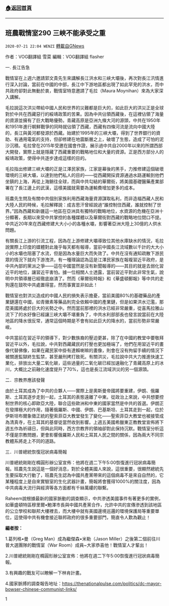 ###  [:house:返回首頁](https://github.com/ourhimalayas/txt)
---

## 班農戰情室290 三峽不能承受之重
`2020-07-21 22:04 WENZI` [轉載自GNews](https://gnews.org/zh-hant/271816/)

作者：VOG翻譯組 雪菜 
編輯：VOG翻譯組 flasher



一. 長江告急

戰情室在上週六邀請郭文貴先生來講解長江洪水和三峽大壩後，再次對長江汛情進行深入討論，當前在中國的中部，長江中下游地區都出現了如此罕見的洪水，而中共政府卻對此無動於衷，戰情室特意邀請了毛拉（Maura Moynihan）來為大家深入講解。

毛拉說這次洪災帶給中國人民和世界的災難都是巨大的，如此巨大的洪災正是全球對於中共在西藏惡行的綏靖政策的苦果。因為中共佔領西藏後，在這裡佔領了海量的資源並擁有了巨大戰略優勢。青藏高原是亞洲九條大河的源頭，中共在1950年和1951年進行朝鮮戰爭的同時就佔領了西藏，西藏有四條河流是流向中國大陸的，長江與黃河都發源於西藏。始建於1995年的三峽大壩，得到了世界銀行的資助、有通用電氣的支持，但卻修建在地震斷層之上，破壞了生態，造成了可怕的泥沙沉積。毛拉曾在2015年受邀在國會作證，展示過中共自2000年以來的所謂西部大開發，實際上就是隱藏了西藏重要的戰略地位和大量的資源。正是西方部分人的綏靖政策，使得中共逐步達成這樣的目的。

毛拉指出修建三峽大壩的正是江澤民家族，江家是幕後的黑手，力推修建這個破壞環境的三峽大壩，以達到他們私人的目的——從西藏開採資源通過水路運輸到他們坐鎮的上海，再從上海銷往全球，而與中共勾結的華爾街，將美國基礎醫藥產業部署在了長江邊上的武漢，這樣美國就需要為運輸費增加更多的成本。

班農先生問及有關中共個別家族利用西藏海量資源謀取私利，而非造福西藏人民和大陸人民的時候，毛拉解釋說：成吉思汗曾經說過“誰控制住西藏，誰就控制了世界。”因為西藏和新疆這一地區在亞洲具有獨特的戰略地位，水資源的危機在亞洲十分顯著，長期以來受中共掌控的各種媒體以及華爾街對西藏的戰略地位閉口不提。中共近20年來在西藏修建大大小小的各種水壩，影響著亞洲大陸上30億的人供水問題。

有關長江上游的引流工程，因為在上游修建大壩導致位其他水庫缺水的情況，毛拉說實際上印度的媒體對此幾乎每天都有報導，當前中國長江流域數以千計的大大小小的水壩也阻塞了水流，但是因為水量巨大而失效了。中共在沒有通知疏散下游民眾的情況下就向下游洩洪，有一種理論認為這是江澤民家族在報複習近平政府，是中共內部的黨派之爭——這在中國當然是沒有新聞報導的——其目的就是去弱化習近平的地位，讓習近平害怕。據一位相關人士透露，當前習近平對此非常生氣，說明中共領導層已經徹底崩潰了。然而《華爾街時報》和《華盛頓郵報》等中共的走狗還在鼓吹中共處置得當，然而事實並非如此！

戰情室也對洪災造成的中國人民的損失表示擔憂，當前美國80%的基礎藥品的產業鏈還在中國，如青黴素等藥品則完全依賴中國的產業鏈，但是如果洪水氾濫，那麼美國將處於巨大的劣勢之中。然而當前那裡的洪水已經非常嚴重，從喜馬拉雅山流下了的水好像已經讓三峽大壩不堪重負了，中共水利部部長也發言說當前在大陸地區的降水很反常，通常這個時期是不會有如此巨大的降水的，當前形勢非常嚴峻。

中共當前在習近平的領導下，對少數族裔的壓迫更甚，除了在中國的教堂中要敬拜習近平以外，毛拉說，中共對西藏藏民的打壓也更加極端了，他們在用習近平的畫像代替佛像，如果在藏民家中掛有達賴喇嘛的畫像，則會在沒有拘留手續的情況下被關進監獄終生監禁，甚至嚴刑拷打致死。有關洪災，毛拉說中共大力推進快速工業化，排放出大量二氧化碳，這些過量的二氧化碳已經加速融化了青藏高原上的冰川，大概比之前融化速度提升了70%，這也是長江流域洪災的另一個源頭。

二．宗教界應該發聲

由於土耳其成為了中共的合夥人——實際上是奧斯曼帝國將要重建，伊朗、俄羅斯、土耳其逐步走到一起，土耳其的表態遠離了中東。從政治上來說，中共想要控制世界的核心即歐亞大陸，聯合這些歐洲和中東的國家當然是中共的首選。伊朗正在發揮極大的作用，隨著俄羅斯、中國、伊朗、巴基斯坦、土耳其走到一起，位於伊斯坦布爾象徵正統的聖索菲亞大教堂發生了變化——聖索菲亞大教堂也被接管成為清真寺，在土耳其的基督徒當然收到影響。上週五美國希臘東正教教堂宣佈將下週五作為祈禱日，但與此同時，西方宗教界的領袖卻對此保持沉默。戰情室分析這不僅是宗教問題，更會影響俄羅斯人民和土耳其人民之間的關係，因為兩大不同宗教體系將走上不同的道路。

三．川普總統恢復冠狀病毒簡報

川普總統剛剛在橢圓形辦公室宣佈：他將在週二下午5:00恢復進行冠狀病毒簡報。班農先生說這是一個好消息，對於全體美國人來說，這很重要，很顯然總統先生要採取大行動了，班農先生認為中國共產黨帶來的這個病毒不是來自自然的，它某種程度上是自來實驗室的生化武器計畫，簡報將會獲得1000%的關注度，因為中共病毒大流行與經濟等各方面都有千絲萬縷的聯繫。

Raheem說根據最新的國家脈動的調查顯示，中共滲透美國事件有著更多的實例，如華盛頓特區穆里爾•鮑澤市長與中國共產黨合作，允許中共的宣傳滲透到該地區的公立學校和聯邦大樓裡去，而大樓中就有美國邊境巡邏的環境保護局等重要單位，這使得中共有機會接近聯邦政府的很多重要部門，簡直令人歎為觀止！

**編者按：**

1.葛列格•曼（Greg Man）成為繼傑森•米勒（Jason Miller）之後第二個前往川普大選團隊的戰情室（War Room）成員~大家恭喜他！戰情室人才輩出！

2.川普總統剛剛在橢圓形辦公室宣佈：他將在週二下午5:00恢復進行冠狀病毒簡報。

3.有興趣的戰友可以瞭解一下林肯計畫。

4.國家脈搏的調查報告地址：https://thenationalpulse.com/politics/dc-mayor-bowser-chinese-communist-links/

1
